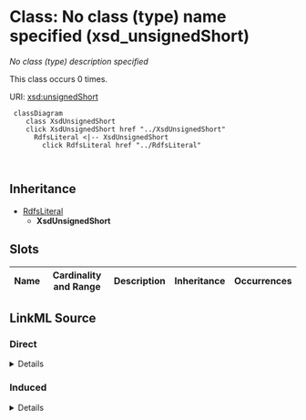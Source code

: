 

# Class: No class (type) name specified (xsd_unsignedShort)


_No class (type) description specified_






This class occurs 0 times.


URI: [xsd:unsignedShort](http://www.w3.org/2001/XMLSchema#unsignedShort)






```mermaid
 classDiagram
    class XsdUnsignedShort
    click XsdUnsignedShort href "../XsdUnsignedShort"
      RdfsLiteral <|-- XsdUnsignedShort
        click RdfsLiteral href "../RdfsLiteral"
      
      
```





## Inheritance
* [RdfsLiteral](../classes/RdfsLiteral.md)
    * **XsdUnsignedShort**



## Slots

| Name | Cardinality and Range | Description | Inheritance | Occurrences |
| ---  | --- | --- | --- | --- |














## LinkML Source

<!-- TODO: investigate https://stackoverflow.com/questions/37606292/how-to-create-tabbed-code-blocks-in-mkdocs-or-sphinx -->

### Direct

<details>

```yaml
name: xsd_unsignedShort
conforms_to: No schema conformance document specified
annotations:
  count:
    tag: count
    value: 0
description: No class (type) description specified
title: No class (type) name specified
from_schema: hydrology-kg
rank: 1000
is_a: rdfs_Literal
class_uri: xsd:unsignedShort

```
</details>

### Induced

<details>

```yaml
name: xsd_unsignedShort
conforms_to: No schema conformance document specified
annotations:
  count:
    tag: count
    value: 0
description: No class (type) description specified
title: No class (type) name specified
from_schema: hydrology-kg
rank: 1000
is_a: rdfs_Literal
class_uri: xsd:unsignedShort

```
</details>